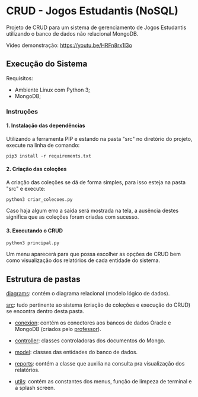# CRUD - Jogos Estudantis (NoSQL)
Projeto de CRUD para um sistema de gerenciamento de Jogos Estudantis utilizando o banco de dados não relacional MongoDB.

Vídeo demonstração: https://youtu.be/HRFn8rx1I3o

## Execução do Sistema

Requisitos:
- Ambiente Linux com Python 3;
- MongoDB;

### Instruções

#### 1. Instalação das dependências

Utilizando a ferramenta PIP e estando na pasta "src" no diretório do projeto, execute na linha de comando:

```
pip3 install -r requirements.txt
```

#### 2. Criação das coleções

A criação das coleções se dá de forma simples, para isso esteja na pasta "src" e execute:

```
python3 criar_colecoes.py
```

Caso haja algum erro a saída será mostrada na tela, a ausência destes significa que as coleções foram criadas com sucesso.

#### 3. Executando o CRUD
```
python3 principal.py
```

Um menu aparecerá para que possa escolher as opções de CRUD bem como visualização dos relatórios de cada entidade do sistema.

## Estrutura de pastas

[diagrams](https://github.com/tbdje/crud-jogos-estudantis-mongo/tree/main/diagrams): contém o diagrama relacional (modelo lógico de dados).

[src](https://github.com/tbdje/crud-jogos-estudantis-mongo/tree/main/src): tudo pertinente ao sistema (criação de coleções e execução do CRUD) se encontra dentro desta pasta.

+ [conexion](https://github.com/tbdje/crud-jogos-estudantis-mongo/tree/main/src/conexion): contém os conectores aos bancos de dados Oracle e MongoDB (criados pelo [professor](https://github.com/howardroatti)).

+ [controller](https://github.com/tbdje/crud-jogos-estudantis-mongo/tree/main/src/controller): classes controladoras dos documentos do Mongo.

+ [model](https://github.com/tbdje/crud-jogos-estudantis-mongo/tree/main/src/model): classes das entidades do banco de dados.

+ [reports](https://github.com/tbdje/crud-jogos-estudantis-mongo/tree/main/src/reports): contém a classe que auxilia na consulta pra visualização dos relatórios.

+ [utils](https://github.com/tbdje/crud-jogos-estudantis-mongo/tree/main/src/utils): contém as constantes dos menus, função de limpeza de terminal e a splash screen.